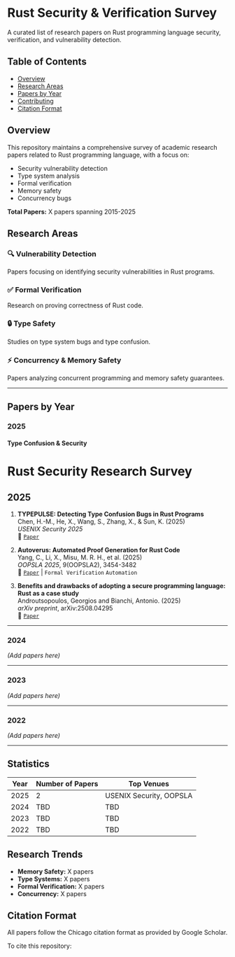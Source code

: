 # Rust Security & Verification Survey

A curated list of research papers on Rust programming language security, verification, and vulnerability detection.

## Table of Contents
- [Overview](#overview)
- [Research Areas](#research-areas)
- [Papers by Year](#papers-by-year)
- [Contributing](#contributing)
- [Citation Format](#citation-format)

## Overview

This repository maintains a comprehensive survey of academic research papers related to Rust programming language, with a focus on:
- Security vulnerability detection
- Type system analysis
- Formal verification
- Memory safety
- Concurrency bugs

**Total Papers:** X papers spanning 2015-2025

## Research Areas

### 🔍 Vulnerability Detection
Papers focusing on identifying security vulnerabilities in Rust programs.

### ✅ Formal Verification
Research on proving correctness of Rust code.

### 🔒 Type Safety
Studies on type system bugs and type confusion.

### ⚡ Concurrency & Memory Safety
Papers analyzing concurrent programming and memory safety guarantees.

---

## Papers by Year

### 2025

#### Type Confusion & Security

# Rust Security Research Survey

## 2025

1. **TYPEPULSE: Detecting Type Confusion Bugs in Rust Programs**  
   Chen, H.-M., He, X., Wang, S., Zhang, X., & Sun, K. (2025)  
   *USENIX Security 2025*  
   📄 [`Paper`](https://www.usenix.org/conference/usenixsecurity25/presentation/chen-hung-mao)

2. **Autoverus: Automated Proof Generation for Rust Code**  
   Yang, C., Li, X., Misu, M. R. H., et al. (2025)  
   *OOPSLA 2025*, 9(OOPSLA2), 3454-3482  
   📄 [`Paper`](https://dl.acm.org/doi/pdf/10.1145/3763174) | `Formal Verification` `Automation`

3. **Benefits and drawbacks of adopting a secure programming language: Rust as a case study**  
   Androutsopoulos, Georgios and Bianchi, Antonio. (2025)  
   *arXiv preprint*, arXiv:2508.04295  
  📄 [`Paper`](https://arxiv.org/pdf/2506.15648)  

---

### 2024

*(Add papers here)*

---

### 2023

*(Add papers here)*

---

### 2022

*(Add papers here)*

---

## Statistics

| Year | Number of Papers | Top Venues |
|------|------------------|------------|
| 2025 | 2 | USENIX Security, OOPSLA |
| 2024 | TBD | TBD |
| 2023 | TBD | TBD |
| 2022 | TBD | TBD |

## Research Trends

- **Memory Safety:** X papers
- **Type Systems:** X papers
- **Formal Verification:** X papers
- **Concurrency:** X papers

## Citation Format

All papers follow the Chicago citation format as provided by Google Scholar.

To cite this repository:
```bibtex
